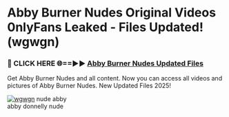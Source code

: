 # Abby Burner Nudes Original Videos 0nlyFans Leaked - Files Updated! (wgwgn)

<h3>🔴 CLICK HERE 🌐==►► <a href="https://tinyurl.com/4mcuefdz" rel="nofollow">Abby Burner Nudes Updated Files</a></h3>

Get Abby Burner Nudes and all content. Now you can access all videos and pictures of Abby Burner Nudes. New Updated Files 2025!

[![wgwgn](https://i.imgur.com/StAQSOY.gif)](https://tinyurl.com/4mcuefdz)
nude abby<br>
abby donnelly nude